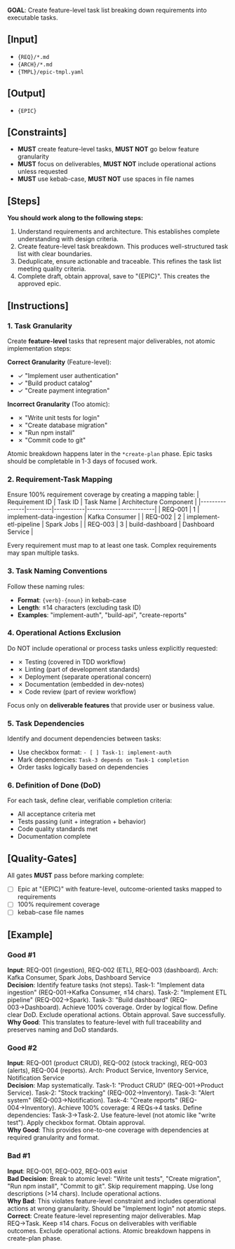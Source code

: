 **GOAL**: Create feature-level task list breaking down requirements into executable tasks.

## [Input]
- `{REQ}/*.md`
- `{ARCH}/*.md`
- `{TMPL}/epic-tmpl.yaml`

## [Output]
- `{EPIC}`

## [Constraints]
- **MUST** create feature-level tasks, **MUST NOT** go below feature granularity
- **MUST** focus on deliverables, **MUST NOT** include operational actions unless requested
- **MUST** use kebab-case, **MUST NOT** use spaces in file names

## [Steps]
**You should work along to the following steps:**
1. Understand requirements and architecture. This establishes complete understanding with design criteria.
2. Create feature-level task breakdown. This produces well-structured task list with clear boundaries.
3. Deduplicate, ensure actionable and traceable. This refines the task list meeting quality criteria.
4. Complete draft, obtain approval, save to "{EPIC}". This creates the approved epic.

## [Instructions]

### 1. Task Granularity
Create **feature-level** tasks that represent major deliverables, not atomic implementation steps:

**Correct Granularity** (Feature-level):
- ✓ "Implement user authentication"
- ✓ "Build product catalog"
- ✓ "Create payment integration"

**Incorrect Granularity** (Too atomic):
- ✗ "Write unit tests for login"
- ✗ "Create database migration"
- ✗ "Run npm install"
- ✗ "Commit code to git"

Atomic breakdown happens later in the `*create-plan` phase. Epic tasks should be completable in 1-3 days of focused work.

### 2. Requirement-Task Mapping
Ensure 100% requirement coverage by creating a mapping table:
| Requirement ID | Task ID | Task Name | Architecture Component |
|---------------|---------|-----------|------------------------|
| REQ-001 | 1 | implement-data-ingestion | Kafka Consumer |
| REQ-002 | 2 | implement-etl-pipeline | Spark Jobs |
| REQ-003 | 3 | build-dashboard | Dashboard Service |

Every requirement must map to at least one task. Complex requirements may span multiple tasks.

### 3. Task Naming Conventions
Follow these naming rules:
- **Format**: `{verb}-{noun}` in kebab-case
- **Length**: ≤14 characters (excluding task ID)
- **Examples**: "implement-auth", "build-api", "create-reports"

### 4. Operational Actions Exclusion
Do NOT include operational or process tasks unless explicitly requested:
- ✗ Testing (covered in TDD workflow)
- ✗ Linting (part of development standards)
- ✗ Deployment (separate operational concern)
- ✗ Documentation (embedded in dev-notes)
- ✗ Code review (part of review workflow)

Focus only on **deliverable features** that provide user or business value.

### 5. Task Dependencies
Identify and document dependencies between tasks:
- Use checkbox format: `- [ ] Task-1: implement-auth`
- Mark dependencies: `Task-3 depends on Task-1 completion`
- Order tasks logically based on dependencies

### 6. Definition of Done (DoD)
For each task, define clear, verifiable completion criteria:
- All acceptance criteria met
- Tests passing (unit + integration + behavior)
- Code quality standards met
- Documentation complete

## [Quality-Gates]
All gates **MUST** pass before marking complete:
- [ ] Epic at "{EPIC}" with feature-level, outcome-oriented tasks mapped to requirements
- [ ] 100% requirement coverage
- [ ] kebab-case file names

## [Example]

### Good #1
**Input**: REQ-001 (ingestion), REQ-002 (ETL), REQ-003 (dashboard). Arch: Kafka Consumer, Spark Jobs, Dashboard Service  
**Decision**: Identify feature tasks (not steps). Task-1: "Implement data ingestion" (REQ-001→Kafka Consumer, ≤14 chars). Task-2: "Implement ETL pipeline" (REQ-002→Spark). Task-3: "Build dashboard" (REQ-003→Dashboard). Achieve 100% coverage. Order by logical flow. Define clear DoD. Exclude operational actions. Obtain approval. Save successfully.  
**Why Good**: This translates to feature-level with full traceability and preserves naming and DoD standards.

### Good #2
**Input**: REQ-001 (product CRUD), REQ-002 (stock tracking), REQ-003 (alerts), REQ-004 (reports). Arch: Product Service, Inventory Service, Notification Service  
**Decision**: Map systematically. Task-1: "Product CRUD" (REQ-001→Product Service). Task-2: "Stock tracking" (REQ-002→Inventory). Task-3: "Alert system" (REQ-003→Notification). Task-4: "Create reports" (REQ-004→Inventory). Achieve 100% coverage: 4 REQs→4 tasks. Define dependencies: Task-3→Task-2. Use feature-level (not atomic like "write test"). Apply checkbox format. Obtain approval.  
**Why Good**: This provides one-to-one coverage with dependencies at required granularity and format.

### Bad #1
**Input**: REQ-001, REQ-002, REQ-003 exist  
**Bad Decision**: Break to atomic level: "Write unit tests", "Create migration", "Run npm install", "Commit to git". Skip requirement mapping. Use long descriptions (>14 chars). Include operational actions.  
**Why Bad**: This violates feature-level constraint and includes operational actions at wrong granularity. Should be "Implement login" not atomic steps.  
**Correct**: Create feature-level representing major deliverables. Map REQ→Task. Keep ≤14 chars. Focus on deliverables with verifiable outcomes. Exclude operational actions. Atomic breakdown happens in create-plan phase.
